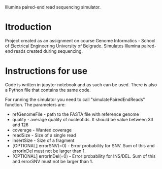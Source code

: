 Illumina paired-end read sequencing simulator.

Itroduction
============
Project created as an assignment on course Genome Informatics - School of Electrical Engineering University of Belgrade.
Simulates Illumina paired-end reads created during sequencing.

Instructions for use
=====================
Code is written in jupyter notebook and as such can be used. There is also a Python file that contains the same code.

For running the simulator you need to call "simulatePairedEndReads" function. The parameters are:
- refGenomeFile - path to the FASTA file with reference genome
- quality - average quality of nucleotids. It should be value between 33 and 126
- coverage - Wanted coverage
- readSize - Size of a single read
- insertSize - Size of a fragment
- [OPTIONAL] errorSNV(=0) - Error probability for SNV. Sum of this and errorInDel must not be larger than 1.
- [OPTIONAL] errorInDel(=0) - Error probability for INS/DEL. Sum of this and errorSNV must not be larger than 1.
